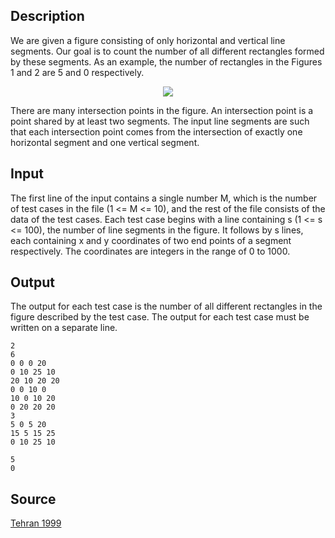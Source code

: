 <h2>Description</h2><p>We are given a figure consisting of only horizontal and vertical line segments. Our goal is to count the number of all different rectangles formed by these segments. As an example, the number of rectangles in the Figures 1 and 2 are 5 and 0 respectively.  
</p><center><img src="images/1693_1.jpg"></center><p>
</p>There are many intersection points in the figure. An intersection point is a point shared by at least two segments. The input line segments are such that each intersection point comes from the intersection of exactly one horizontal segment and one vertical segment.<h2>Input</h2><p>The first line of the input contains a single number M, which is the number of test cases in the file  (1 &lt;= M &lt;= 10), and the rest of the file consists of the data of the test cases. Each test case begins with a line containing s (1 &lt;= s &lt;= 100), the number of line segments in the figure. It follows by s lines, each containing x and y coordinates of two end points of a segment respectively. The coordinates are integers in the range of 0 to 1000. </p><h2>Output</h2><p>The output for each test case is the number of all different rectangles in the figure described by the test case. The output for each test case must be written on a separate line.</p><pre><code class="language-input1">2
6
0 0 0 20
0 10 25 10
20 10 20 20
0 0 10 0
10 0 10 20
0 20 20 20
3
5 0 5 20
15 5 15 25
0 10 25 10
</code></pre><pre><code class="language-output1">5
0
</code></pre><h2>Source</h2><a href="searchproblem?field=source&amp;key=Tehran+1999">Tehran 1999</a>